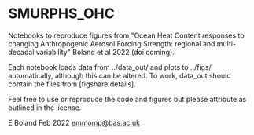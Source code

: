 # SMURPHS_OHC
Notebooks to reproduce figures from "Ocean Heat Content responses to changing Anthropogenic Aerosol Forcing Strength: regional and multi-decadal variability" Boland et al 2022 (doi coming).

Each notebook loads data from ../data_out/ and plots to ../figs/ automatically, although this can be altered. To work, data_out should contain the files from [figshare details]. 

Feel free to use or reproduce the code and figures but please attribute as outlined in the license.

E Boland Feb 2022 [emmomp@bas.ac.uk](mailto:emmomp@bas.ac.uk)
